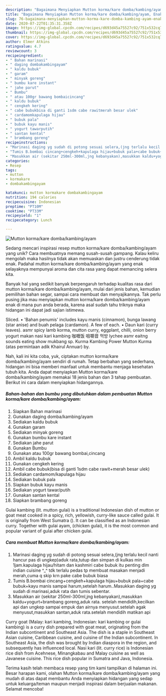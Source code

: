```yaml
---
description: "Bagaimana Menyiapkan Mutton korma/kare domba/kambing/ayam, Enak Banget"
title: "Bagaimana Menyiapkan Mutton korma/kare domba/kambing/ayam, Enak Banget"
slug: 76-bagaimana-menyiapkan-mutton-korma-kare-domba-kambing-ayam-enak-banget
date: 2020-07-22T01:35:31.358Z
image: https://img-global.cpcdn.com/recipes/d693d45a75527c92/751x532cq70/mutton-kormakare-dombakambingayam-foto-resep-utama.jpg
thumbnail: https://img-global.cpcdn.com/recipes/d693d45a75527c92/751x532cq70/mutton-kormakare-dombakambingayam-foto-resep-utama.jpg
cover: https://img-global.cpcdn.com/recipes/d693d45a75527c92/751x532cq70/mutton-kormakare-dombakambingayam-foto-resep-utama.jpg
author: Elmer Atkins
ratingvalue: 4.7
reviewcount: 3
recipeingredient:
- " Bahan marinasi"
- " daging dombakambingayam"
- " kaldu bubuk"
- " garam"
- " minyak goreng"
- " bumbu kare instant"
- " jahe parut"
- " Bumbu"
- " atau 100gr bawang bombaicincang"
- " kaldu bubuk"
- " cengkeh kering"
- " cabe bubukbisa di ganti 1sdm cabe rawitmerah besar ulek"
- " cardamomkapulaga hijau"
- " bubuk pala"
- " bubuk kayu manis"
- " yogurt tawarputih"
- " santan kental"
- " brambang goreng"
recipeinstructions:
- "Marinasi daging yg sudah di potong sesuai selera,(jng terlalu kecil nanti hancur pas di ungkep)aduk rata,tutup dan simpan di kulkas min 1jam.kapulaga hijau/hitam dan kashmiri cabe bubuk itu penting dlm indian cuisine ^_^ tdk terlalu pedas tp membuat masakan menjadi merah,cuma q skip krn pake cabe bubuk biasa"
- "Tumis B.bombai cincang+cengkeh+kapulaga hijau+bubuk pala+cabe bubuk+kayu manis sampai harum,setelah harum..Masukkan daging yg sudah di marinasi,aduk rata dan tumis sebentar."
- "Masukkan air (sekitar 250ml-300ml,jng kebanyakan),masukkan kaldu+yogurt+brambang goreng,aduk rata. setelah mendidih,kecilkan api dan ungkep sampai empuk dan airnya menyusut.setelah agak menyusut,masukkan santan,aduk rata.setelah mendidih matikan api"
categories:
- Resep
tags:
- mutton
- kormakare
- dombakambingayam

katakunci: mutton kormakare dombakambingayam 
nutrition: 194 calories
recipecuisine: Indonesian
preptime: "PT10M"
cooktime: "PT33M"
recipeyield: "1"
recipecategory: Lunch

---
```



![Mutton korma/kare domba/kambing/ayam](https://img-global.cpcdn.com/recipes/d693d45a75527c92/751x532cq70/mutton-kormakare-dombakambingayam-foto-resep-utama.jpg)

Sedang mencari inspirasi resep mutton korma/kare domba/kambing/ayam yang unik? Cara membuatnya memang susah-susah gampang. Kalau keliru mengolah maka hasilnya tidak akan memuaskan dan justru cenderung tidak enak. Padahal mutton korma/kare domba/kambing/ayam yang enak selayaknya mempunyai aroma dan cita rasa yang dapat memancing selera kita.

Banyak hal yang sedikit banyak berpengaruh terhadap kualitas rasa dari mutton korma/kare domba/kambing/ayam, mulai dari jenis bahan, kemudian pemilihan bahan segar, sampai cara membuat dan menyajikannya. Tak perlu pusing jika mau menyiapkan mutton korma/kare domba/kambing/ayam enak di mana pun anda berada, karena asal sudah tahu triknya maka hidangan ini dapat jadi sajian istimewa.

Sliced. • &#39;Bahan penumis&#39; includes kayu manis (cinnamon), bunga lawang (star anise) and buah pelaga (cardamon). A few of each. • Daun kari (curry leaves). asmr spicy lamb korma, mutton curry, eggplant, chilli, onion berry yogurt makan nasi kari kambing 咖喱饭 咀嚼音 먹방 lychee asmr eaitng sounds eating show mukbang sp. Kurma Kambing Power Mutton Kurma (atas permintaan adik Khairul Annuar) by.


Nah, kali ini kita coba, yuk, ciptakan mutton korma/kare domba/kambing/ayam sendiri di rumah. Tetap berbahan yang sederhana, hidangan ini bisa memberi manfaat untuk membantu menjaga kesehatan tubuh kita. Anda dapat menyiapkan Mutton korma/kare domba/kambing/ayam memakai 18 jenis bahan dan 3 tahap pembuatan. Berikut ini cara dalam menyiapkan hidangannya.

<!--inarticleads1-->

##### Bahan-bahan dan bumbu yang dibutuhkan dalam pembuatan Mutton korma/kare domba/kambing/ayam:

1. Siapkan  Bahan marinasi
1. Gunakan  daging domba/kambing/ayam
1. Sediakan  kaldu bubuk
1. Gunakan  garam
1. Sediakan  minyak goreng
1. Gunakan  bumbu kare instant
1. Sediakan  jahe parut
1. Gunakan  Bumbu
1. Gunakan  atau 100gr bawang bombai,cincang
1. Ambil  kaldu bubuk
1. Gunakan  cengkeh kering
1. Ambil  cabe bubuk(bisa di ganti 1sdm cabe rawit+merah besar ulek)
1. Sediakan  cardamom/kapulaga hijau
1. Sediakan  bubuk pala
1. Siapkan  bubuk kayu manis
1. Sediakan  yogurt tawar/putih
1. Gunakan  santan kental
1. Siapkan  brambang goreng


Gulai kambing (lit. mutton gulai) is a traditional Indonesian dish of mutton or goat meat cooked in a spicy, rich, yellowish, curry-like sauce called gulai. It is originally from West Sumatra (). It can be classified as an Indonesian curry. Together with gulai ayam, (chicken gulai), it is the most common and popular variant of gulai after chicken gulai. 

<!--inarticleads2-->

##### Cara membuat Mutton korma/kare domba/kambing/ayam:

1. Marinasi daging yg sudah di potong sesuai selera,(jng terlalu kecil nanti hancur pas di ungkep)aduk rata,tutup dan simpan di kulkas min 1jam.kapulaga hijau/hitam dan kashmiri cabe bubuk itu penting dlm indian cuisine ^_^ tdk terlalu pedas tp membuat masakan menjadi merah,cuma q skip krn pake cabe bubuk biasa
1. Tumis B.bombai cincang+cengkeh+kapulaga hijau+bubuk pala+cabe bubuk+kayu manis sampai harum,setelah harum..Masukkan daging yg sudah di marinasi,aduk rata dan tumis sebentar.
1. Masukkan air (sekitar 250ml-300ml,jng kebanyakan),masukkan kaldu+yogurt+brambang goreng,aduk rata. setelah mendidih,kecilkan api dan ungkep sampai empuk dan airnya menyusut.setelah agak menyusut,masukkan santan,aduk rata.setelah mendidih matikan api


Curry goat (Malay: kari kambing, Indonesian: kari kambing or gulai kambing) is a curry dish prepared with goat meat, originating from the Indian subcontinent and Southeast Asia. The dish is a staple in Southeast Asian cuisine, Caribbean cuisine, and cuisine of the Indian subcontinent. In Southeast Asia, the dish was brought by Indian diaspora in the region, and subsequently has influenced local. Nasi kari (lit. curry rice) is Indonesian rice dish from Acehnese, Minangkabau and Malay cuisine as well as Javanese cuisine. This rice dish popular in Sumatra and Java, Indonesia. 

Terima kasih telah membaca resep yang tim kami tampilkan di halaman ini. Besar harapan kami, olahan Mutton korma/kare domba/kambing/ayam yang mudah di atas dapat membantu Anda menyiapkan hidangan yang sedap untuk keluarga/teman maupun menjadi inspirasi dalam berjualan makanan. Selamat mencoba!
